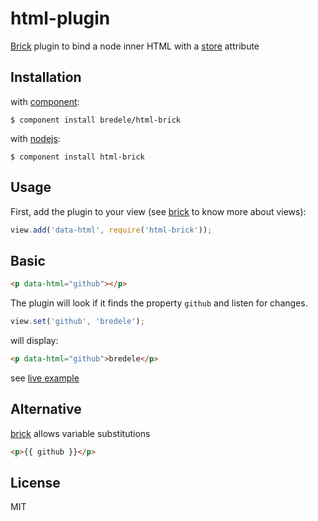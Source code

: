 # html-plugin

  [Brick](https://github.com/bredele/brick) plugin to bind a node inner HTML with a [store](https://github.com/bredele/store) attribute

## Installation

with [component](http://github.com/component/component):

    $ component install bredele/html-brick

with [nodejs](http://nodejs.org):

    $ component install html-brick

## Usage

First, add the plugin to your view (see [brick](https://github.com/bredele/brick) to know more about views):

```js
view.add('data-html', require('html-brick'));
```

## Basic

```html
<p data-html="github"></p>
```

The plugin will look if it finds the property `github` and listen for changes.

```js
view.set('github', 'bredele');
```

will display:

```html
<p data-html="github">bredele</p>
```
see [live example](https://github.com/bredele/html-brick/tree/master/example)

## Alternative

[brick](https://github.com/bredele/brick) allows variable substitutions

```html
<p>{{ github }}</p>
```

## License

  MIT
